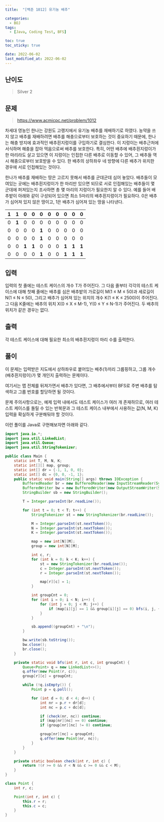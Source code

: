 ```yaml
---
title:  "[백준 1012] 유기농 배추"

categories:
  - BOJ
tags:
  - [Java, Coding Test, BFS]

toc: true
toc_sticky: true

date: 2022-06-02
last_modified_at: 2022-06-02
---
```



## 난이도

> Silver 2

## 문제

> https://www.acmicpc.net/problem/1012

차세대 영농인 한나는 강원도 고랭지에서 유기농 배추를 재배하기로 하였다. 농약을 쓰지 않고 배추를 재배하려면 배추를 해충으로부터 보호하는 것이 중요하기 때문에, 한나는 해충 방지에 효과적인 배추흰지렁이를 구입하기로 결심한다. 이 지렁이는 배추근처에 서식하며 해충을 잡아 먹음으로써 배추를 보호한다. 특히, 어떤 배추에 배추흰지렁이가 한 마리라도 살고 있으면 이 지렁이는 인접한 다른 배추로 이동할 수 있어, 그 배추들 역시 해충으로부터 보호받을 수 있다. 한 배추의 상하좌우 네 방향에 다른 배추가 위치한 경우에 서로 인접해있는 것이다.

한나가 배추를 재배하는 땅은 고르지 못해서 배추를 군데군데 심어 놓았다. 배추들이 모여있는 곳에는 배추흰지렁이가 한 마리만 있으면 되므로 서로 인접해있는 배추들이 몇 군데에 퍼져있는지 조사하면 총 몇 마리의 지렁이가 필요한지 알 수 있다. 예를 들어 배추밭이 아래와 같이 구성되어 있으면 최소 5마리의 배추흰지렁이가 필요하다. 0은 배추가 심어져 있지 않은 땅이고, 1은 배추가 심어져 있는 땅을 나타낸다.

| **1** | **1** | 0     | 0     | 0     | 0    | 0    | 0     | 0     | 0     |
| ----- | ----- | ----- | ----- | ----- | ---- | ---- | ----- | ----- | ----- |
| 0     | **1** | 0     | 0     | 0     | 0    | 0    | 0     | 0     | 0     |
| 0     | 0     | 0     | 0     | **1** | 0    | 0    | 0     | 0     | 0     |
| 0     | 0     | 0     | 0     | **1** | 0    | 0    | 0     | 0     | 0     |
| 0     | 0     | **1** | **1** | 0     | 0    | 0    | **1** | **1** | **1** |
| 0     | 0     | 0     | 0     | **1** | 0    | 0    | **1** | **1** | **1** |

## 입력

입력의 첫 줄에는 테스트 케이스의 개수 T가 주어진다. 그 다음 줄부터 각각의 테스트 케이스에 대해 첫째 줄에는 배추를 심은 배추밭의 가로길이 M(1 ≤ M ≤ 50)과 세로길이 N(1 ≤ N ≤ 50), 그리고 배추가 심어져 있는 위치의 개수 K(1 ≤ K ≤ 2500)이 주어진다. 그 다음 K줄에는 배추의 위치 X(0 ≤ X ≤ M-1), Y(0 ≤ Y ≤ N-1)가 주어진다. 두 배추의 위치가 같은 경우는 없다.

## 출력

각 테스트 케이스에 대해 필요한 최소의 배추흰지렁이 마리 수를 출력한다.

## 풀이

이 문제는 입력받은 지도에서 상하좌우로 붙어있는 배추(1)끼리 그룹핑하고, 그룹 개수(배추흰지렁이)가 몇 개인지 출력하는 문제이다.

여기서는 맵 전체를 뒤져가면서 배추가 있다면, 그 배추에서부터 BFS로 주변 배추를 탐색하고 그룹 번호를 할당하면 될 것이다.

문제 주의사항으로는, 예제 입력 내에서도 테스트 케이스가 여러 개 존재하므로,  여러 테스트 케이스를 돌릴 수 있는 반복문과 그 테스트 케이스 내부에서 사용하는 값(N, M, K) 입력을 확실하게 구분해둬야 할 것이다.

이런 풀이를 Java로 구현해보자면 아래와 같다.

```java
import java.io.*;
import java.util.LinkedList;
import java.util.Queue;
import java.util.StringTokenizer;

public class Main {
    static int T, M, N, K;
    static int[][] map, group;
    static int[] dr = {-1, 1, 0, 0};
    static int[] dc = {0, 0, -1, 1};
    public static void main(String[] args) throws IOException {
        BufferedReader br = new BufferedReader(new InputStreamReader(System.in));
        BufferedWriter bw = new BufferedWriter(new OutputStreamWriter(System.out));
        StringBuilder sb = new StringBuilder();

        T = Integer.parseInt(br.readLine());

        for (int t = 0; t < T; t++) {
            StringTokenizer st = new StringTokenizer(br.readLine());

            M = Integer.parseInt(st.nextToken());
            N = Integer.parseInt(st.nextToken());
            K = Integer.parseInt(st.nextToken());

            map = new int[N][M];
            group = new int[N][M];

            int c, r;
            for (int k = 0; k < K; k++) {
                st = new StringTokenizer(br.readLine());
                c = Integer.parseInt(st.nextToken());
                r = Integer.parseInt(st.nextToken());

                map[r][c] = 1;
            }

            int groupCnt = 0;
            for (int i = 0; i < N; i++) {
                for (int j = 0; j < M; j++) {
                    if (map[i][j] == 1 && group[i][j] == 0) bfs(i, j, ++groupCnt);
                }
            }

            sb.append((groupCnt) + "\n");
        }

        bw.write(sb.toString());
        bw.close();
        br.close();
    }

    private static void bfs(int r, int c, int groupCnt) {
        Queue<Point> q = new LinkedList<>();
        q.offer(new Point(r, c));
        group[r][c] = groupCnt;

        while (!q.isEmpty()) {
            Point p = q.poll();

            for (int d = 0; d < 4; d++) {
                int nr = p.r + dr[d];
                int nc = p.c + dc[d];

                if (check(nr, nc)) continue;
                if (map[nr][nc] == 0) continue;
                if (group[nr][nc] != 0) continue;

                group[nr][nc] = groupCnt;
                q.offer(new Point(nr, nc));
            }
        }
    }

    private static boolean check(int r, int c) {
        return !(r >= 0 && r < N && c >= 0 && c < M);
    }
}

class Point {
    int r, c;

    Point(int r, int c) {
        this.r = r;
        this.c = c;
    }
}
```

